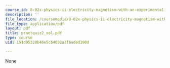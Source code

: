 ```yaml
---
course_id: 8-02x-physics-ii-electricity-magnetism-with-an-experimental-focus-spring-2005
description: ''
file_location: /coursemedia/8-02x-physics-ii-electricity-magnetism-with-an-experimental-focus-spring-2005/151d95328b46e5cb4092a3fbaded190d_practquiz2_sol.pdf
file_type: application/pdf
layout: pdf
title: practquiz2_sol.pdf
type: course
uid: 151d95328b46e5cb4092a3fbaded190d

---
```

None